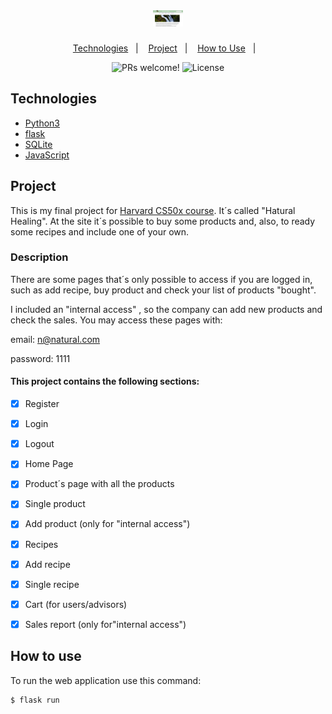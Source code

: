 <h1 align="center">
    <img alt="Logo" title="Logo" src="/static/images/siteimage.jpg" style="width:3rem"/>
</h1>

<p align="center">
  <a href="#technologies">Technologies</a>&nbsp;&nbsp;&nbsp;|&nbsp;&nbsp;&nbsp;
  <a href="#-project">Project</a>&nbsp;&nbsp;&nbsp;|&nbsp;&nbsp;&nbsp;
  <a href="#-use">How to Use</a>&nbsp;&nbsp;&nbsp;|&nbsp;&nbsp;&nbsp;
</p>

<p align="center">
 <img src="https://img.shields.io/static/v1?label=PRs&message=welcome&color=8257E5&labelColor=000000" alt="PRs welcome!" />

  <img alt="License" src="https://img.shields.io/static/v1?label=license&message=MIT&color=8257E5&labelColor=000000">
</p>


## Technologies

- [Python3](https://www.python.org/)
- [flask](https://pypi.org/project/Flask/)
- [SQLite](https://www.sqlite.org/index.html)
- [JavaScript](https://www.javascript.com)

## Project
This is my final project for [Harvard CS50x course](https://cs50.harvard.edu/x/2020/). It´s called "Hatural Healing". At the site it´s possible to buy some products and, also, to ready some recipes and include one of your own.

### Description
There are some pages that´s  only possible to access if you are logged in, such as add recipe, buy product and check your list of products "bought".

I included an "internal access" , so the company can add new products and check the sales. You may access these pages with:

email: n@natural.com

password: 1111

#### This project contains the following sections:

- [x] Register
- [x] Login
- [x] Logout
- [x] Home Page
- [x] Product´s page with all the products
- [x] Single product 
- [x] Add product (only for "internal access")
- [x] Recipes 
- [x] Add recipe
- [x] Single recipe
- [x] Cart (for users/advisors)
- [x] Sales report (only for"internal access")
 

## How to use
To run the web application use this command:
```
$ flask run 
```



